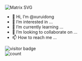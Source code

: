 ![Matrix SVG](https://raw.githubusercontent.com/rodrigograca31/rodrigograca31/master/matrix.svg)
- 👋 Hi, I’m @xuruidong
- 👀 I’m interested in ...
- 🌱 I’m currently learning ...
- 💞️ I’m looking to collaborate on ...
- 📫 How to reach me ...

![visitor badge](https://visitor-badge.glitch.me/badge?page_id=xuruidong&left_color=red&right_color=green&left_text=Hello%20Visitors)  
![count](https://profile-counter.glitch.me/xuruidong/count.svg)
<!---
xuruidong/xuruidong is a ✨ special ✨ repository because its `README.md` (this file) appears on your GitHub profile.
You can click the Preview link to take a look at your changes.
--->
